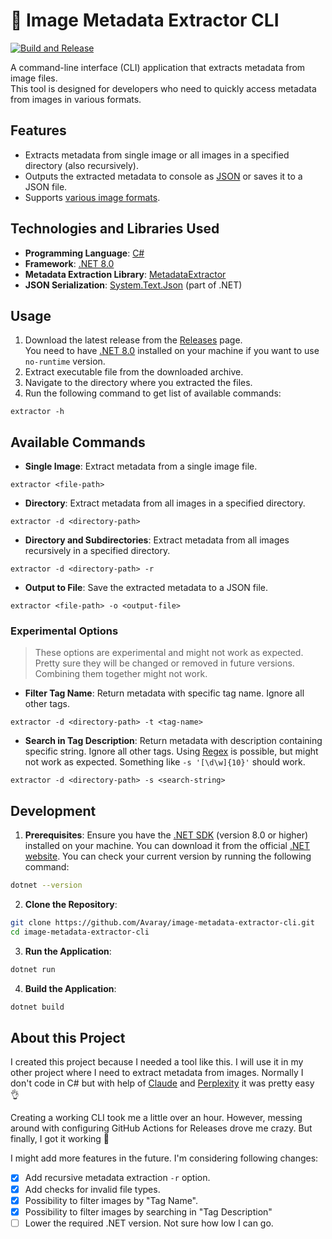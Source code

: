 # 🧬 Image Metadata Extractor CLI

[![Build and Release](https://github.com/Avaray/metadata-extractor-cli/actions/workflows/build-and-release.yml/badge.svg)](https://github.com/Avaray/metadata-extractor-cli/actions/workflows/build-and-release.yml)

A command-line interface (CLI) application that extracts metadata from image files.  
This tool is designed for developers who need to quickly access metadata from images in various formats.

## Features

- Extracts metadata from single image or all images in a specified directory (also recursively).
- Outputs the extracted metadata to console as [JSON](https://en.wikipedia.org/wiki/JSON) or saves it to a JSON file.
- Supports [various image formats](https://github.com/drewnoakes/metadata-extractor-dotnet?tab=readme-ov-file#features).

## Technologies and Libraries Used

- **Programming Language**: [C#](https://dotnet.microsoft.com/en-us/languages/csharp)
- **Framework**: [.NET 8.0](https://dotnet.microsoft.com/en-us/download/dotnet/8.0)
- **Metadata Extraction Library**: [MetadataExtractor](https://github.com/drewnoakes/metadata-extractor-dotnet)
- **JSON Serialization**: [System.Text.Json](https://learn.microsoft.com/en-us/dotnet/standard/serialization/system-text-json/how-to) (part of .NET)

## Usage

1. Download the latest release from the [Releases](https://github.com/Avaray/metadata-extractor-cli/releases) page.  
   You need to have [.NET 8.0](https://dotnet.microsoft.com/en-us/download/dotnet/8.0) installed on your machine if you want to use `no-runtime` version.
2. Extract executable file from the downloaded archive.
3. Navigate to the directory where you extracted the files.
4. Run the following command to get list of available commands:

```
extractor -h
```

## Available Commands

- **Single Image**: Extract metadata from a single image file.

```
extractor <file-path>
```

- **Directory**: Extract metadata from all images in a specified directory.

```
extractor -d <directory-path>
```

- **Directory and Subdirectories**: Extract metadata from all images recursively in a specified directory.

```
extractor -d <directory-path> -r
```

- **Output to File**: Save the extracted metadata to a JSON file.

```
extractor <file-path> -o <output-file>
```

### Experimental Options

> These options are experimental and might not work as expected. Pretty sure they will be changed or removed in future versions. Combining them together might not work.

- **Filter Tag Name**: Return metadata with specific tag name. Ignore all other tags.

```
extractor -d <directory-path> -t <tag-name>
```

- **Search in Tag Description**: Return metadata with description containing specific string. Ignore all other tags. Using [Regex](https://learn.microsoft.com/en-us/dotnet/standard/base-types/regular-expression-language-quick-reference) is possible, but might not work as expected. Something like `-s '[\d\w]{10}'` should work.

```
extractor -d <directory-path> -s <search-string>
```

## Development

1. **Prerequisites**: Ensure you have the [.NET SDK](https://dotnet.microsoft.com/en-us/download/dotnet/8.0) (version 8.0 or higher) installed on your machine. You can download it from the official [.NET website](https://dotnet.microsoft.com/download). You can check your current version by running the following command:

```bash
dotnet --version
```

2. **Clone the Repository**:

```bash
git clone https://github.com/Avaray/image-metadata-extractor-cli.git
cd image-metadata-extractor-cli
```

3. **Run the Application**:

```bash
dotnet run
```

4. **Build the Application**:

```bash
dotnet build
```

## About this Project

I created this project because I needed a tool like this. I will use it in my other project where I need to extract metadata from images. Normally I don't code in C# but with help of [Claude](https://claude.ai/) and [Perplexity](https://www.perplexity.ai/) it was pretty easy 👌

Creating a working CLI took me a little over an hour. However, messing around with configuring GitHub Actions for Releases drove me crazy. But finally, I got it working 🎉

I might add more features in the future. I'm considering following changes:

- [x] Add recursive metadata extraction `-r` option.
- [x] Add checks for invalid file types.
- [x] Possibility to filter images by "Tag Name".
- [x] Possibility to filter images by searching in "Tag Description"
- [ ] Lower the required .NET version. Not sure how low I can go.
